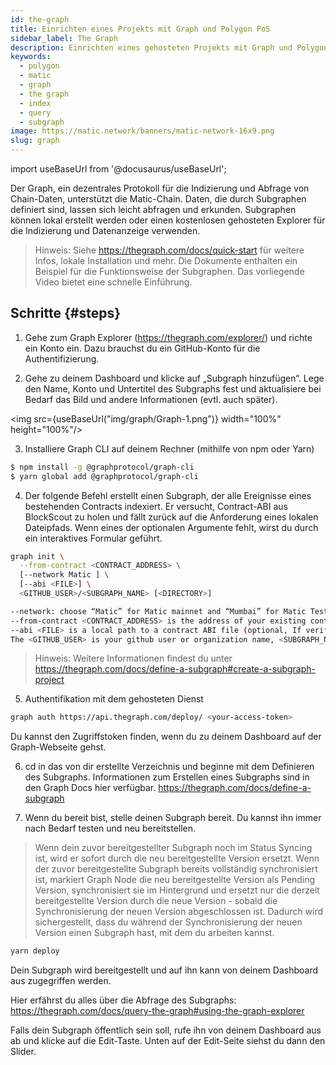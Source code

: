 ```yaml
---
id: the-graph
title: Einrichten eines Projekts mit Graph und Polygon PoS
sidebar_label: The Graph
description: Einrichten eines gehosteten Projekts mit Graph und Polygon.
keywords:
  - polygon
  - matic
  - graph
  - the graph
  - index
  - query
  - subgraph
image: https://matic.network/banners/matic-network-16x9.png
slug: graph
---
```


import useBaseUrl from '@docusaurus/useBaseUrl';

Der Graph, ein dezentrales Protokoll für die Indizierung und Abfrage von Chain-Daten, unterstützt die Matic-Chain. Daten, die durch Subgraphen definiert sind, lassen sich leicht abfragen und erkunden. Subgraphen können lokal erstellt werden oder einen kostenlosen gehosteten Explorer für die Indizierung und Datenanzeige verwenden.

> Hinweis: Siehe https://thegraph.com/docs/quick-start für weitere Infos, lokale Installation und mehr. Die Dokumente enthalten ein Beispiel für die Funktionsweise der Subgraphen. Das vorliegende Video bietet eine schnelle Einführung.

## Schritte {#steps}

1. Gehe zum Graph Explorer (https://thegraph.com/explorer/) und richte ein Konto ein. Dazu brauchst du ein GitHub-Konto für die Authentifizierung.

2. Gehe zu deinem Dashboard und klicke auf „Subgraph hinzufügen“. Lege den Name, Konto und Untertitel des Subgraphs fest und aktualisiere bei Bedarf das Bild und andere Informationen (evtl. auch später).

<img src={useBaseUrl("img/graph/Graph-1.png")} width="100%" height="100%"/>


3. Installiere Graph CLI auf deinem Rechner (mithilfe von npm oder Yarn)

```bash
$ npm install -g @graphprotocol/graph-cli
$ yarn global add @graphprotocol/graph-cli
```

4. Der folgende Befehl erstellt einen Subgraph, der alle Ereignisse eines bestehenden Contracts indexiert. Er versucht, Contract-ABI aus BlockScout zu holen und fällt zurück auf die Anforderung eines lokalen Dateipfads. Wenn eines der optionalen Argumente fehlt, wirst du durch ein interaktives Formular geführt.

```bash
graph init \
  --from-contract <CONTRACT_ADDRESS> \
  [--network Matic ] \
  [--abi <FILE>] \
  <GITHUB_USER>/<SUBGRAPH_NAME> [<DIRECTORY>]

--network: choose “Matic” for Matic mainnet and “Mumbai” for Matic Testnet.
--from-contract <CONTRACT_ADDRESS> is the address of your existing contract which you have deployed on the Matic network: Testnet or Mainnet.
--abi <FILE> is a local path to a contract ABI file (optional, If verified in BlockScout, the graph will grab the ABI, otherwise you will need to manually add the ABI. You can save the abi from BlockScout or by running truffle compile or solc on a public project.)
The <GITHUB_USER> is your github user or organization name, <SUBGRAPH_NAME> is the name for your subgraph, and <DIRECTORY> is the optional name of the directory where graph init will put the example subgraph manifest.
```

> Hinweis: Weitere Informationen findest du unter https://thegraph.com/docs/define-a-subgraph#create-a-subgraph-project

5. Authentifikation mit dem gehosteten Dienst

```bash
graph auth https://api.thegraph.com/deploy/ <your-access-token>
```
Du kannst den Zugriffstoken finden, wenn du zu deinem Dashboard auf der Graph-Webseite gehst.

6. cd in das von dir erstellte Verzeichnis und beginne mit dem Definieren des Subgraphs. Informationen zum Erstellen eines Subgraphs sind in den Graph Docs hier verfügbar. https://thegraph.com/docs/define-a-subgraph

7. Wenn du bereit bist, stelle deinen Subgraph bereit. Du kannst ihn immer nach Bedarf testen und neu bereitstellen.

> Wenn dein zuvor bereitgestellter Subgraph noch im Status Syncing ist, wird er sofort durch die neu bereitgestellte Version ersetzt. Wenn der zuvor bereitgestellte Subgraph bereits vollständig synchronisiert ist, markiert Graph Node die neu bereitgestellte Version als Pending Version, synchronisiert sie im Hintergrund und ersetzt nur die derzeit bereitgestellte Version durch die neue Version - sobald die Synchronisierung der neuen Version abgeschlossen ist. Dadurch wird sichergestellt, dass du während der Synchronisierung der neuen Version einen Subgraph hast, mit dem du arbeiten kannst.

```bash
yarn deploy
```

Dein Subgraph wird bereitgestellt und auf ihn kann von deinem Dashboard aus zugegriffen werden.

Hier erfährst du alles über die Abfrage des Subgraphs: https://thegraph.com/docs/query-the-graph#using-the-graph-explorer

Falls dein Subgraph öffentlich sein soll, rufe ihn von deinem Dashboard aus ab und klicke auf die Edit-Taste. Unten auf der Edit-Seite siehst du dann den Slider.
